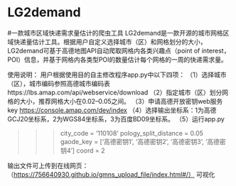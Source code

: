 # LG2demand
#一款城市区域快递需求量估计的爬虫工具
LG2demand是一款开源的城市网格区域快递量估计工具。根据用户自定义选择城市（区）和网格划分的大小，LG2demand可基于高德地图API自动爬取网格内各类兴趣点（point of interest，POI）信息，并基于网格内各类型POI的数量估计每个网格的一周的快递需求量。

使用说明：
用户根据使用目的自主修改程序app.py中以下四项：
（1）选择城市（区），城市编码参照高德城市编码表https://lbs.amap.com/api/webservice/download
（2）指定城市（区）划分网格的大小，推荐网格大小在0.02–0.05之间。
（3）申请高德开放密钥web服务key https://console.amap.com/dev/index
（4）选择输出坐标系：1为高德GCJ20坐标系，2为WGS84坐标系，3为百度BD09坐标系。
（5）运行app.py
>>> city_code = ‘110108’
>>> pology_split_distance = 0.05
>>> gaode_key = [‘高德密钥1’, ‘高德密钥2’, ‘高德密钥3’, ‘高德密钥4’]
>>> coord = 2

输出文件可上传到在线网页：（https://756640930.github.io/gmns_upload_file/index.html#/） 可视化
